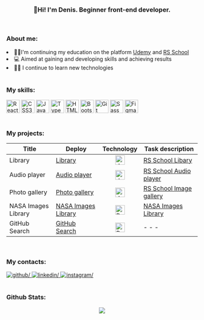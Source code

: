 ###  <div align="center">👋Hi! I'm Denis. Beginner front-end developer.</div>  

<br/>  

### About me:  

<div align="start">
<li>👨‍🎓I'm continuing my education on the platform <a href="https://www.udemy.com/">Udemy</a> and <a href="https://rs.school/">RS School</a></li>
<li>💻 Aimed at gaining and developing skills and achieving results</li>
<li>👨‍💻 I continue to learn new technologies</li>
</div>  

<br/>  

### My skills:  
<div align="start">  
      <img src="https://profilinator.rishav.dev/skills-assets/react-original-wordmark.svg" alt="React" height="35"/>
      <img src="https://profilinator.rishav.dev/skills-assets/css3-original-wordmark.svg" alt="CSS3" height="35"/>
      <img src="https://profilinator.rishav.dev/skills-assets/javascript-original.svg" alt="JavaScript" height="35"/>  
      <img src="https://profilinator.rishav.dev/skills-assets/typescript-original.svg" alt="TypeScript" height="35"/> 
      <img src="https://profilinator.rishav.dev/skills-assets/html5-original-wordmark.svg" alt="HTML5" height="35"/>
      <img src="https://profilinator.rishav.dev/skills-assets/bootstrap-plain.svg" alt="Bootstrap" height="35"/> 
      <img src="https://profilinator.rishav.dev/skills-assets/git-scm-icon.svg" alt="Git" height="35"/>
      <img src="https://profilinator.rishav.dev/skills-assets/sass-original.svg" alt="Sass" height="35"/>
      <img src="https://profilinator.rishav.dev/skills-assets/figma-icon.svg" alt="Figma" height="35"/>  
</div>

<br/>  

### My projects:   
<table>
      <thead>
          <tr>
              <th>Title</th>
              <th>Deploy</th>
              <th>Technology</th>
              <th>Task description</th>
          </tr>
      </thead>
      <tbody>
          <tr>
              <td>Library</td>
              <td><a href="https://rolling-scopes-school.github.io/denbern-JSFEPRESCHOOL2023Q2/library/">Library</a></td>
              <td align="center"><img src="https://profilinator.rishav.dev/skills-assets/javascript-original.svg" alt="JavaScript" height="25"/></td>
              <td><a href="https://github.com/rolling-scopes-school/tasks/blob/master/tasks/library/library-draft.md">RS School Libary</a></td>
          </tr>
          <tr>
              <td>Audio player</td>
              <td><a href="https://rolling-scopes-school.github.io/denbern-JSFEPRESCHOOL2023Q2/js30-1.2-audio-player/">Audio player</a></td>
              <td align="center"><img src="https://profilinator.rishav.dev/skills-assets/javascript-original.svg" alt="JavaScript" height="25"/></td>
              <td><a href="https://github.com/rolling-scopes-school/tasks/blob/master/tasks/js30%23/js30-2.md">RS School Audio player</a></td>
          </tr>
          <tr>
              <td>Photo gallery</td>
              <td><a href="https://rolling-scopes-school.github.io/denbern-JSFEPRESCHOOL2023Q2/js30-2.2-images-gallery/">Photo gallery</a></td>
              <td align="center"><img src="https://profilinator.rishav.dev/skills-assets/javascript-original.svg" alt="JavaScript" height="25"/></td>
              <td><a href="https://github.com/rolling-scopes-school/tasks/blob/master/tasks/js30%23/js30-5.md">RS School Image gallery</a></td>
          </tr>
          <tr>
              <td>NASA Images Library</td>
              <td><a href="https://denbern.github.io/NASAImagesLibrary/">NASA Images Library</a></td>
              <td align="center"><img src="https://profilinator.rishav.dev/skills-assets/react-original-wordmark.svg" alt="React" height="25"/></a></td>
              <td><a href="https://github.com/DenBern/NASAImagesLibrary">NASA Images Library</a></td>
          </tr>
          <tr>
              <td>GitHub Search</td>
              <td><a href="https://denbern.github.io/GitHubSearch/">GitHub Search</a></td>
              <td align="center"><img src="https://profilinator.rishav.dev/skills-assets/react-original-wordmark.svg" alt="React" height="25"/></a></td>
              <td>- - -</td>
          </tr>
      </tbody>
  </table>

<br/>  

### My contacts:  
<div align="start">
<a href="https://github.com/https://github.com/DenBern" target="_blank">
<img src=https://img.shields.io/badge/github-%2324292e.svg?&style=for-the-badge&logo=github&logoColor=white alt=github/>
</a>
<a href="https://www.linkedin.com/in/denis-bernovich-064184234/" target="_blank">
<img src=https://img.shields.io/badge/linkedin-%231E77B5.svg?&style=for-the-badge&logo=linkedin&logoColor=white alt=linkedin/>
</a>
<a href="https://instagram.com/denberno" target="_blank">
<img src=https://img.shields.io/badge/instagram-%23000000.svg?&style=for-the-badge&logo=instagram&logoColor=white alt=instagram/>
</a>  
</div>  
  

<br/>  



### Github Stats:  
<div align="center"><img src="https://github-readme-stats.vercel.app/api?username=denbern&show_icons=true&count_private=true&hide_border=true" align="center" /></div>

